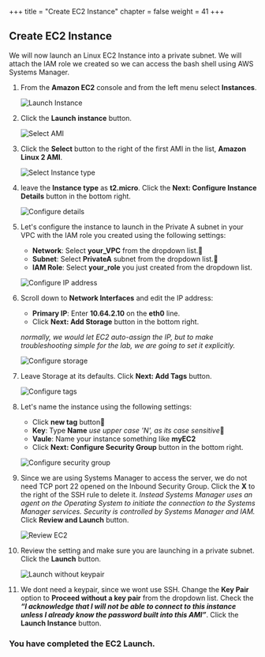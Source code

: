 +++
title = "Create EC2 Instance"
chapter = false
weight = 41
+++

## Create EC2 Instance
We will now launch an Linux EC2 Instance into a private subnet. We will attach the IAM role we created so we can access the bash shell using AWS Systems Manager.


1. From the **Amazon EC2** console and from the left menu select **Instances**.

    ![Launch Instance](/images/ec2-launchinstance.png)

1. Click the **Launch instance** button.

    ![Select AMI](/images/ec2-selectami.png)
1. Click the **Select** button to the right of the first AMI in the list, **Amazon Linux 2 AMI**.

    ![Select Instance type](/images/ec2-instancetype.png)
1. leave the **Instance type** as **t2.micro**. Click the **Next: Configure Instance Details** button in the bottom right.


    ![Configure details](/images/ec2-details.png)
1. Let's configure the instance to launch in the Private A subnet in your VPC with the IAM role you created using the following settings:
    - **Network**: Select **your_VPC** from the dropdown list.
    - **Subnet**: Select **PrivateA** subnet from the dropdown list.
    - **IAM Role**: Select **your_role** you just created from the dropdown list.

    ![Configure IP address](/images/ec2-ip.png)
1. Scroll down to **Network Interfaces** and edit the IP address:
    - **Primary IP**: Enter **10.64.2.10** on the **eth0** line.
    - Click **Next: Add Storage** button in the bottom right.
    
    _normally, we would let EC2 auto-assign the IP, but to make troubleshooting simple for the lab, we are going to set it explicitly._

    ![Configure storage](/images/ec2-storage.png)
1. Leave Storage at its defaults. Click **Next: Add Tags** button.
 
    ![Configure tags](/images/ec2-tags.png)
1. Let's name the instance using the following settings:
    - Click **new tag** button
    - **Key**: Type **Name** _use upper case 'N', as its case sensitive_
    - **Vaule**: Name your instance something like **myEC2**
    - Click **Next: Configure Security Group** button in the bottom right.

    ![Configure security group](/images/ec2-securitygroup.png)
1. Since we are using Systems Manager to access the server, we do not need TCP port 22 opened on the  Inbound Security Group.
Click the **X** to the right of the SSH rule to delete it.
_Instead Systems Manager uses an agent on the Operating System to initiate the connection to the Systems Manager services. Security is controlled by Systems Manager and IAM._ Click **Review and Launch** button.

    ![Review EC2](/images/ec2-review.png)
1. Review the setting and make sure you are launching in a private subnet. Click the **Launch** button.

    ![Launch without keypair](/images/ec2-keypair.png)
1. We dont need a keypair, since we wont use SSH. Change the **Key Pair** option to **Proceed without a key pair** from the dropdown list.
Check the **_“I acknowledge that I will not be able to connect to this instance unless I already know the password built into this AMI”_**. Click the **Launch Instance** button.


### You have completed the EC2 Launch. ###

